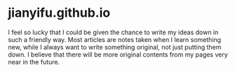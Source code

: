 # jianyifu.github.io
I feel so lucky that I could be given the chance to write my ideas down in such a friendly way. Most articles are notes taken when I learn something new, while I always want to write something original, not just putting them down. I believe that there will be more original contents from my pages very near in the future.
